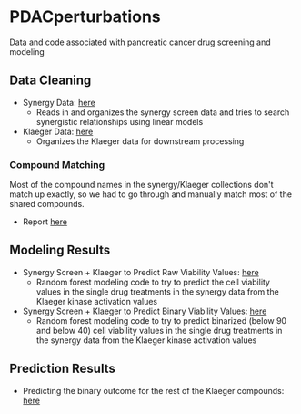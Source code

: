 # PDACperturbations

Data and code associated with pancreatic cancer drug screening and modeling

## Data Cleaning

* Synergy Data: [here](src/process_synergy_data/process_synergy.md)
  * Reads in and organizes the synergy screen data and tries to search synergistic relationships using linear models
* Klaeger Data: [here](src/process_klaeger_data/klaeger_data_processing.md)
  * Organizes the Klaeger data for downstream processing

### Compound Matching

Most of the compound names in the synergy/Klaeger collections don't match up exactly, so we had to go through and manually match most of the shared compounds.

* Report [here](src/find_synergy_klaeger_matches/find_synergy_klaeger_matches.md)


## Modeling Results

* Synergy Screen + Klaeger to Predict Raw Viability Values: [here](src/klaeger_synergy_model/build_klaeger_synergy_model.md)
  * Random forest modeling code to try to predict the cell viability values in the single drug treatments in the synergy data from the Klaeger kinase activation values
* Synergy Screen + Klaeger to Predict Binary Viability Values: [here](src/klaeger_synergy_binary_model/build_klaeger_synergy_binary_model.md)
  * Random forest modeling code to try to predict binarized (below 90 and below 40) cell viability values in the single drug treatments in the synergy data from the Klaeger kinase activation values

## Prediction Results

* Predicting the binary outcome for the rest of the Klaeger compounds: [here](src/klaeger_synergy_binary_predictions/build_klaeger_synergy_binary_predictions.md)
